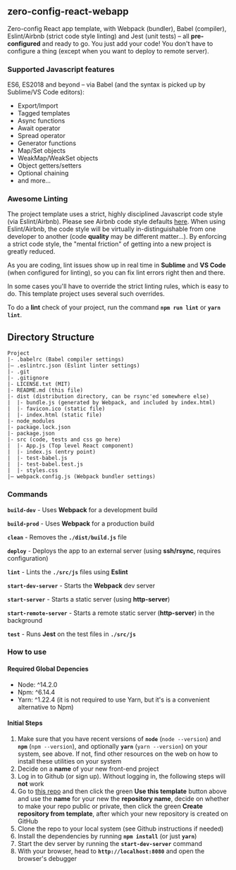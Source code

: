 ## zero-config-react-webapp

Zero-config React app template, with Webpack (bundler), Babel (compiler), Eslint/Airbnb (strict code style linting) and Jest (unit tests) – all **pre-configured** and ready to go. You just add your code! You don't have to configure a thing (except when you want to deploy to remote server).

### Supported Javascript features

ES6, ES2018 and beyond – via Babel (and the syntax is picked up by Sublime/VS Code editors):

- Export/Import
- Tagged templates
- Async functions 
- Await operator
- Spread operator
- Generator functions
- Map/Set objects
- WeakMap/WeakSet objects
- Object getters/setters
- Optional chaining
- and more...

### Awesome Linting

The project template uses a strict, highly disciplined Javascript code style (via Eslint/Airbnb). Please see Airbnb code style defaults [here](https://github.com/airbnb/javascript). When using Eslint/Airbnb, the code style will be virtually in-distinguishable from one developer to another (code **quality** may be different matter...). By enforcing a strict code style, the "mental friction" of getting into a new project is greatly reduced. 

As you are coding, lint issues show up in real time in **Sublime** and **VS Code** (when configured for linting), so you can fix lint errors right then and there. 

In some cases you'll have to override the strict linting rules, which is easy to do. This template project uses several such overrides.

To do a **lint** check of your project, run the command **`npm run lint`** or **`yarn lint`**.

## Directory Structure

```
Project
|- .babelrc (Babel compiler settings)
|– .eslintrc.json (Eslint linter settings)
|- .git
|- .gitignore
|- LICENSE.txt (MIT)
|- README.md (this file)
|- dist (distribution directory, can be rsync'ed somewhere else)
|  |- bundle.js (generated by Webpack, and included by index.html)
|  |- favicon.ico (static file)
|  |- index.html (static file)
|- node_modules
|- package.lock.json
|- package.json
|- src (code, tests and css go here)
|  |- App.js (Top level React component)
|  |- index.js (entry point)
|  |- test-babel.js
|  |- test-babel.test.js
|  |- styles.css
|– webpack.config.js (Webpack bundler settings)
```

### Commands

**`build-dev`** - Uses **Webpack** for a development build

**`build-prod`** - Uses **Webpack** for a production build

**`clean`** - Removes the **`./dist/build.js`** file

**`deploy`** - Deploys the app to an external server (using **ssh/rsync**, requires configuration)

**`lint`** - Lints the **`./src/js`** files using **Eslint**

**`start-dev-server`** - Starts the **Webpack** dev server

**`start-server`** - Starts a static server (using **http-server**)

**`start-remote-server`** - Starts a remote static server (**http-server**) in the background

**`test`** - Runs **Jest** on the test files in **`./src/js`**

### How to use

#### Required Global Depencies

- Node: ^14.2.0
- Npm: ^6.14.4
- Yarn: ^1.22.4 (it is not required to use Yarn, but it's is a convenient alternative to Npm)

#### Initial Steps

1. Make sure that you have recent versions of **`node`** (`node --version`) and **`npm`** (`npm --version`), and optionally **`yarn`** (`yarn --version`) on your system, see above. If not, find other resources on the web on how to install these utilities on your system
1. Decide on a **name** of your new front-end project
1. Log in to Github (or sign up). Without logging in, the following steps will **not** work
1. Go to [this repo](https://github.com/boeric/zero-config-modern-webapp) and then click the green **Use this template** button above and use the **name** for your new the **repository name**, decide on whether to make your repo public or private, then click the green **Create repository from template**, after which your new repository is created on GitHub
1. Clone the repo to your local system (see Github instructions if needed)
1. Install the dependencies by running **`npm install`** (or just **`yarn`**)
1. Start the dev server by running the **`start-dev-server`** command
1. With your browser, head to **`http://localhost:8080`** and open the browser's debugger
